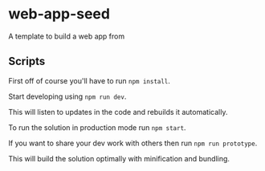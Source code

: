 # web-app-seed

A template to build a web app from

## Scripts

First off of course you'll have to run `npm install`.

Start developing using `npm run dev`.

This will listen to updates in the code and rebuilds it automatically.

To run the solution in production mode run `npm start`.

If you want to share your dev work with others then run `npm run prototype`.

This will build the solution optimally with minification and bundling.

